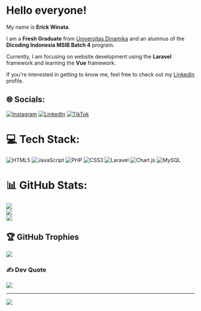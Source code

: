 # Hello everyone! 

My name is **Erick Winata**.

I am a **Fresh Graduate** from [Universitas Dinamika](https://dinamika.ac.id/) and an alumnus of the **Dicoding Indonesia MSIB Batch 4** program.

Currently, I am focusing on website development using the **Laravel** framework and learning the **Vue** framework.

If you're interested in getting to know me, feel free to check out my [LinkedIn](https://www.linkedin.com/in/erick-winata-b59581235/) profile.

## 🌐 Socials:
[![Instagram](https://img.shields.io/badge/Instagram-%23E4405F.svg?logo=Instagram&logoColor=white)](https://instagram.com/erickwinz30) [![LinkedIn](https://img.shields.io/badge/LinkedIn-%230077B5.svg?logo=linkedin&logoColor=white)](https://linkedin.com/in/erick-winata-b59581235) [![TikTok](https://img.shields.io/badge/TikTok-%23000000.svg?logo=TikTok&logoColor=white)](https://tiktok.com/@erickwinz30) 

# 💻 Tech Stack:
![HTML5](https://img.shields.io/badge/html5-%23E34F26.svg?style=plastic&logo=html5&logoColor=white) ![JavaScript](https://img.shields.io/badge/javascript-%23323330.svg?style=plastic&logo=javascript&logoColor=%23F7DF1E) ![PHP](https://img.shields.io/badge/php-%23777BB4.svg?style=plastic&logo=php&logoColor=white) ![CSS3](https://img.shields.io/badge/css3-%231572B6.svg?style=plastic&logo=css3&logoColor=white) ![Laravel](https://img.shields.io/badge/laravel-%23FF2D20.svg?style=plastic&logo=laravel&logoColor=white) ![Chart.js](https://img.shields.io/badge/chart.js-F5788D.svg?style=plastic&logo=chart.js&logoColor=white) ![MySQL](https://img.shields.io/badge/mysql-4479A1.svg?style=plastic&logo=mysql&logoColor=white)

# 📊 GitHub Stats:
![](https://github-readme-stats.vercel.app/api?username=erickwinz30&theme=dark&hide_border=false&include_all_commits=true&count_private=true)<br/>
![](https://github-readme-streak-stats.herokuapp.com/?user=erickwinz30&theme=dark&hide_border=false)<br/>
![](https://github-readme-stats.vercel.app/api/top-langs/?username=erickwinz30&theme=dark&hide_border=false&include_all_commits=true&count_private=true&layout=compact)

## 🏆 GitHub Trophies
![](https://github-profile-trophy.vercel.app/?username=erickwinz30&theme=one_dark_pro&no-frame=false&no-bg=true&margin-w=4)

### ✍️ Dev Quote
![](https://quotes-github-readme.vercel.app/api?type=horizontal&theme=radical)

---
[![](https://visitcount.itsvg.in/api?id=erickwinz30&icon=0&color=1)](https://visitcount.itsvg.in)

<!--
**erickwinz30/erickwinz30** is a ✨ _special_ ✨ repository because its `README.md` (this file) appears on your GitHub profile.

Here are some ideas to get you started:

- 🔭 I’m currently working on Side Project
- 🌱 I’m currently learning Vue.Js
-->
